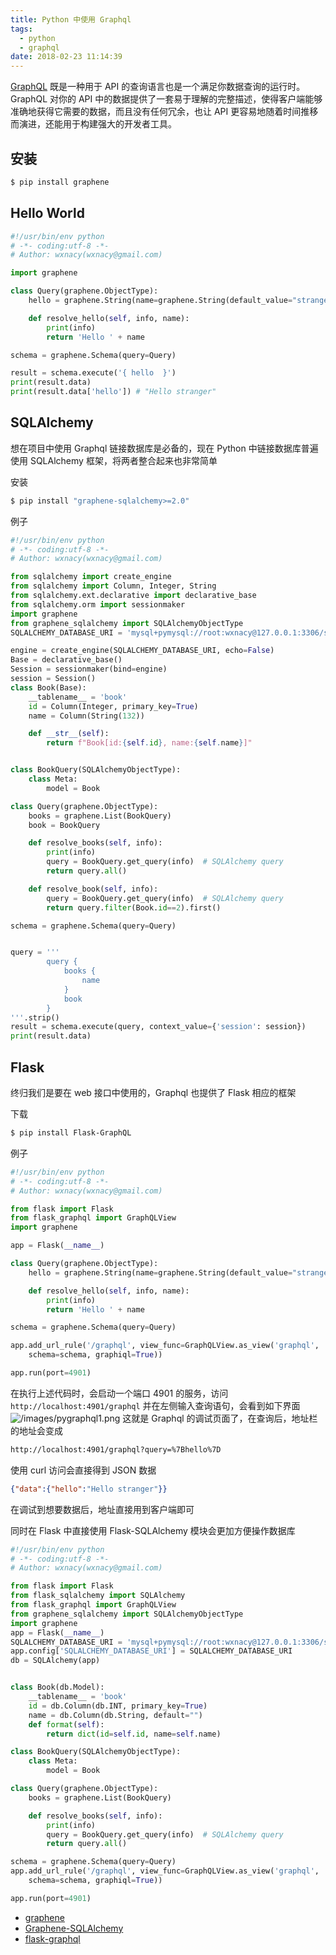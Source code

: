 ```yaml
---
title: Python 中使用 Graphql
tags:
  - python
  - graphql
date: 2018-02-23 11:14:39
---
```



[GraphQL](http://graphql.cn/) 既是一种用于 API 的查询语言也是一个满足你数据查询的运行时。 GraphQL 对你的 API 中的数据提供了一套易于理解的完整描述，使得客户端能够准确地获得它需要的数据，而且没有任何冗余，也让 API 更容易地随着时间推移而演进，还能用于构建强大的开发者工具。
<!-- more --><!-- toc -->
## 安装
```bash
$ pip install graphene
```

## Hello World
```python
#!/usr/bin/env python
# -*- coding:utf-8 -*-
# Author: wxnacy(wxnacy@gmail.com)

import graphene

class Query(graphene.ObjectType):
    hello = graphene.String(name=graphene.String(default_value="stranger"))

    def resolve_hello(self, info, name):
        print(info)
        return 'Hello ' + name

schema = graphene.Schema(query=Query)

result = schema.execute('{ hello  }')
print(result.data)
print(result.data['hello']) # "Hello stranger"
```

## SQLAlchemy
想在项目中使用 Graphql 链接数据库是必备的，现在 Python 中链接数据库普遍使用 SQLAlchemy 框架，将两者整合起来也非常简单

安装
```bash
$ pip install "graphene-sqlalchemy>=2.0"
```
例子
```python
#!/usr/bin/env python
# -*- coding:utf-8 -*-
# Author: wxnacy(wxnacy@gmail.com)

from sqlalchemy import create_engine
from sqlalchemy import Column, Integer, String
from sqlalchemy.ext.declarative import declarative_base
from sqlalchemy.orm import sessionmaker
import graphene
from graphene_sqlalchemy import SQLAlchemyObjectType
SQLALCHEMY_DATABASE_URI = 'mysql+pymysql://root:wxnacy@127.0.0.1:3306/study?charset=utf8mb4'

engine = create_engine(SQLALCHEMY_DATABASE_URI, echo=False)
Base = declarative_base()
Session = sessionmaker(bind=engine)
session = Session()
class Book(Base):
    __tablename__ = 'book'
    id = Column(Integer, primary_key=True)
    name = Column(String(132))

    def __str__(self):
        return f"Book[id:{self.id}, name:{self.name}]"


class BookQuery(SQLAlchemyObjectType):
    class Meta:
        model = Book

class Query(graphene.ObjectType):
    books = graphene.List(BookQuery)
    book = BookQuery

    def resolve_books(self, info):
        print(info)
        query = BookQuery.get_query(info)  # SQLAlchemy query
        return query.all()

    def resolve_book(self, info):
        query = BookQuery.get_query(info)  # SQLAlchemy query
        return query.filter(Book.id==2).first()

schema = graphene.Schema(query=Query)


query = '''
        query {
            books {
                name
            }
            book
        }
'''.strip()
result = schema.execute(query, context_value={'session': session})
print(result.data)
```

## Flask
终归我们是要在 web 接口中使用的，Graphql 也提供了 Flask 相应的框架

下载
```bash
$ pip install Flask-GraphQL
```
例子
```python
#!/usr/bin/env python
# -*- coding:utf-8 -*-
# Author: wxnacy(wxnacy@gmail.com)

from flask import Flask
from flask_graphql import GraphQLView
import graphene

app = Flask(__name__)

class Query(graphene.ObjectType):
    hello = graphene.String(name=graphene.String(default_value="stranger"))

    def resolve_hello(self, info, name):
        print(info)
        return 'Hello ' + name

schema = graphene.Schema(query=Query)

app.add_url_rule('/graphql', view_func=GraphQLView.as_view('graphql',
    schema=schema, graphiql=True))

app.run(port=4901)
```
在执行上述代码时，会启动一个端口 4901 的服务，访问 `http://localhost:4901/graphql` 并在左侧输入查询语句，会看到如下界面
![/images/pygraphql1.png](/images/pygraphql1.png)
这就是 Graphql 的调试页面了，在查询后，地址栏的地址会变成
```bash
http://localhost:4901/graphql?query=%7Bhello%7D
```
使用 curl 访问会直接得到 JSON 数据
```json
{"data":{"hello":"Hello stranger"}}
```
在调试到想要数据后，地址直接用到客户端即可

同时在 Flask 中直接使用 Flask-SQLAlchemy 模块会更加方便操作数据库

```python
#!/usr/bin/env python
# -*- coding:utf-8 -*-
# Author: wxnacy(wxnacy@gmail.com)

from flask import Flask
from flask_sqlalchemy import SQLAlchemy
from flask_graphql import GraphQLView
from graphene_sqlalchemy import SQLAlchemyObjectType
import graphene
app = Flask(__name__)
SQLALCHEMY_DATABASE_URI = 'mysql+pymysql://root:wxnacy@127.0.0.1:3306/study?charset=utf8mb4'
app.config['SQLALCHEMY_DATABASE_URI'] = SQLALCHEMY_DATABASE_URI
db = SQLAlchemy(app)


class Book(db.Model):
	__tablename__ = 'book'
	id = db.Column(db.INT, primary_key=True)
	name = db.Column(db.String, default="")
	def format(self):
		return dict(id=self.id, name=self.name)

class BookQuery(SQLAlchemyObjectType):
    class Meta:
        model = Book

class Query(graphene.ObjectType):
    books = graphene.List(BookQuery)

    def resolve_books(self, info):
        print(info)
        query = BookQuery.get_query(info)  # SQLAlchemy query
        return query.all()

schema = graphene.Schema(query=Query)
app.add_url_rule('/graphql', view_func=GraphQLView.as_view('graphql',
    schema=schema, graphiql=True))

app.run(port=4901)
```

- [graphene](https://github.com/graphql-python/graphene)
- [Graphene-SQLAlchemy](https://github.com/graphql-python/graphene-sqlalchemy/)
- [flask-graphql](https://github.com/graphql-python/flask-graphql)

